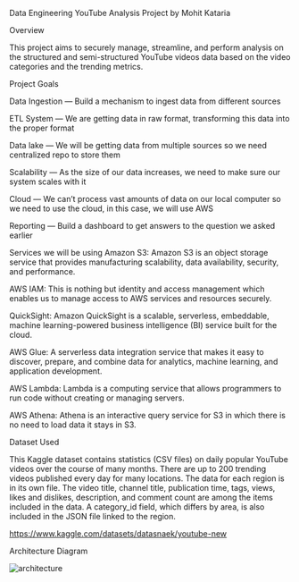 
Data Engineering YouTube Analysis Project by Mohit Kataria

Overview

This project aims to securely manage, streamline, and perform analysis on the structured and semi-structured YouTube videos data based on the video categories and the trending metrics.

Project Goals

Data Ingestion — Build a mechanism to ingest data from different sources

ETL System — We are getting data in raw format, transforming this data into the proper format

Data lake — We will be getting data from multiple sources so we need centralized repo to store them

Scalability — As the size of our data increases, we need to make sure our system scales with it

Cloud — We can’t process vast amounts of data on our local computer so we need to use the cloud, in this case, we will use AWS

Reporting — Build a dashboard to get answers to the question we asked earlier

Services we will be using
  Amazon S3: Amazon S3 is an object storage service that provides manufacturing scalability, data availability, security, and performance.
  
  AWS IAM: This is nothing but identity and access management which enables us to manage access to AWS services and resources securely.
  
  QuickSight: Amazon QuickSight is a scalable, serverless, embeddable, machine learning-powered business intelligence (BI) service built for the cloud.
  
  AWS Glue: A serverless data integration service that makes it easy to discover, prepare, and combine data for analytics, machine learning, and application development.
  
  AWS Lambda: Lambda is a computing service that allows programmers to run code without creating or managing servers.
  
  AWS Athena: Athena is an interactive query service for S3 in which there is no need to load data it stays in S3.

Dataset Used
  
This Kaggle dataset contains statistics (CSV files) on daily popular YouTube videos over the course of many months. There are up to 200 trending videos published every day   for many locations. The data for each region is in its own file. The video title, channel title, publication time, tags, views, likes and dislikes, description, and comment count are among the items included in the data. A category_id field, which differs by area, is also included in the JSON file linked to the region.

https://www.kaggle.com/datasets/datasnaek/youtube-new

Architecture Diagram

![architecture](https://github.com/mohitkataria-25/data-engineering-projects/assets/125937288/6728210c-23bb-42f9-b58b-0349d5694c60)
